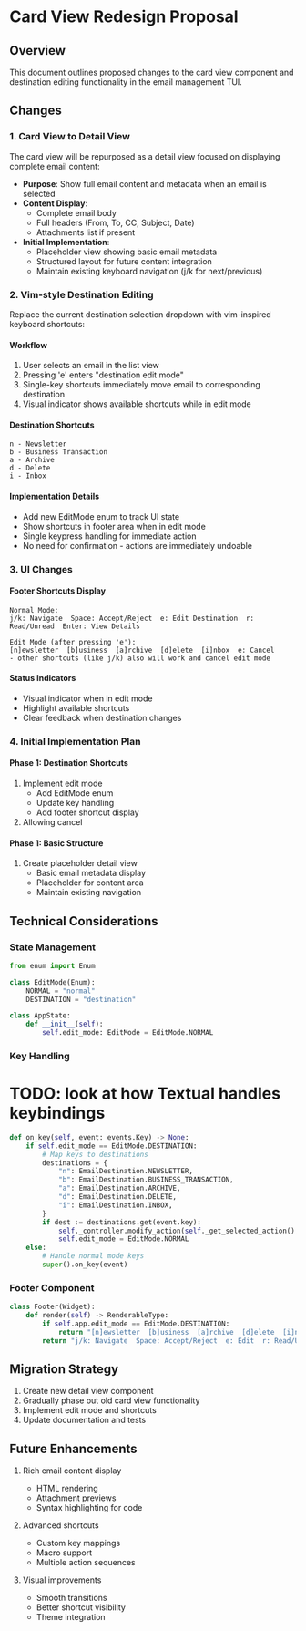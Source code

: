 # Card View Redesign Proposal

## Overview
This document outlines proposed changes to the card view component and destination editing functionality in the email management TUI.

## Changes

### 1. Card View to Detail View
The card view will be repurposed as a detail view focused on displaying complete email content:

- **Purpose**: Show full email content and metadata when an email is selected
- **Content Display**:
  - Complete email body
  - Full headers (From, To, CC, Subject, Date)
  - Attachments list if present
- **Initial Implementation**:
  - Placeholder view showing basic email metadata
  - Structured layout for future content integration
  - Maintain existing keyboard navigation (j/k for next/previous)

### 2. Vim-style Destination Editing
Replace the current destination selection dropdown with vim-inspired keyboard shortcuts:

#### Workflow
1. User selects an email in the list view
2. Pressing 'e' enters "destination edit mode"
3. Single-key shortcuts immediately move email to corresponding destination
4. Visual indicator shows available shortcuts while in edit mode

#### Destination Shortcuts
```
n - Newsletter
b - Business Transaction
a - Archive
d - Delete
i - Inbox
```

#### Implementation Details
- Add new EditMode enum to track UI state
- Show shortcuts in footer area when in edit mode
- Single keypress handling for immediate action
- No need for confirmation - actions are immediately undoable

### 3. UI Changes

#### Footer Shortcuts Display
```
Normal Mode:
j/k: Navigate  Space: Accept/Reject  e: Edit Destination  r: Read/Unread  Enter: View Details

Edit Mode (after pressing 'e'):
[n]ewsletter  [b]usiness  [a]rchive  [d]elete  [i]nbox  e: Cancel
- other shortcuts (like j/k) also will work and cancel edit mode
```

#### Status Indicators
- Visual indicator when in edit mode
- Highlight available shortcuts
- Clear feedback when destination changes

### 4. Initial Implementation Plan

#### Phase 1: Destination Shortcuts
1. Implement edit mode
   - Add EditMode enum
   - Update key handling
   - Add footer shortcut display
2. Allowing cancel

#### Phase 1: Basic Structure
1. Create placeholder detail view
   - Basic email metadata display
   - Placeholder for content area
   - Maintain existing navigation

## Technical Considerations

### State Management
```python
from enum import Enum

class EditMode(Enum):
    NORMAL = "normal"
    DESTINATION = "destination"

class AppState:
    def __init__(self):
        self.edit_mode: EditMode = EditMode.NORMAL
```

### Key Handling
# TODO: look at how Textual handles keybindings
```python
def on_key(self, event: events.Key) -> None:
    if self.edit_mode == EditMode.DESTINATION:
        # Map keys to destinations
        destinations = {
            "n": EmailDestination.NEWSLETTER,
            "b": EmailDestination.BUSINESS_TRANSACTION,
            "a": EmailDestination.ARCHIVE,
            "d": EmailDestination.DELETE,
            "i": EmailDestination.INBOX,
        }
        if dest := destinations.get(event.key):
            self._controller.modify_action(self._get_selected_action(), destination=dest)
            self.edit_mode = EditMode.NORMAL
    else:
        # Handle normal mode keys
        super().on_key(event)
```

### Footer Component
```python
class Footer(Widget):
    def render(self) -> RenderableType:
        if self.app.edit_mode == EditMode.DESTINATION:
            return "[n]ewsletter  [b]usiness  [a]rchive  [d]elete  [i]nbox  Esc: Cancel"
        return "j/k: Navigate  Space: Accept/Reject  e: Edit  r: Read/Unread  Enter: View"
```

## Migration Strategy

1. Create new detail view component
2. Gradually phase out old card view functionality
3. Implement edit mode and shortcuts
4. Update documentation and tests

## Future Enhancements

1. Rich email content display
   - HTML rendering
   - Attachment previews
   - Syntax highlighting for code

2. Advanced shortcuts
   - Custom key mappings
   - Macro support
   - Multiple action sequences

3. Visual improvements
   - Smooth transitions
   - Better shortcut visibility
   - Theme integration
